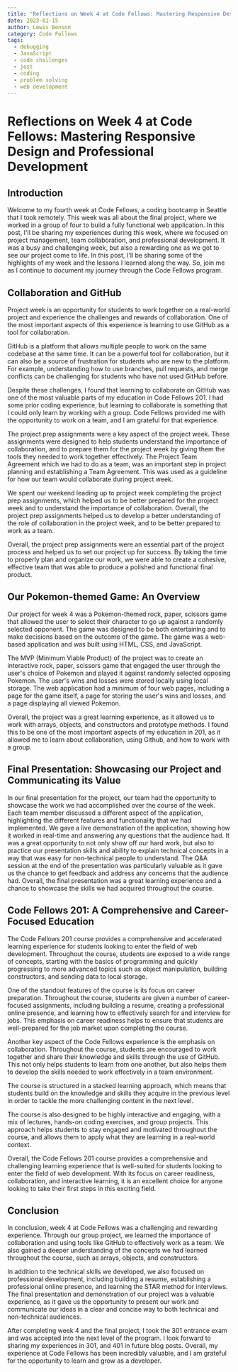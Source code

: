 ```yaml
---
title: 'Reflections on Week 4 at Code Fellows: Mastering Responsive Design and Professional Development'
date: 2023-01-15
author: Lewis Benson
category: Code Fellows
tags:
  - debugging
  - JavaScript
  - code challenges
  - jest
  - coding
  - problem solving
  - web development
---
```


<!-- @format -->

# Reflections on Week 4 at Code Fellows: Mastering Responsive Design and Professional Development

## Introduction

Welcome to my fourth week at Code Fellows, a coding bootcamp in Seattle that I took remotely. This week was all about the final project, where we worked in a group of four to build a fully functional web application. In this post, I'll be sharing my experiences during this week, where we focused on project management, team collaboration, and professional development. It was a busy and challenging week, but also a rewarding one as we got to see our project come to life. In this post, I'll be sharing some of the highlights of my week and the lessons I learned along the way. So, join me as I continue to document my journey through the Code Fellows program.

## Collaboration and GitHub

Project week is an opportunity for students to work together on a real-world project and experience the challenges and rewards of collaboration. One of the most important aspects of this experience is learning to use GitHub as a tool for collaboration.

GitHub is a platform that allows multiple people to work on the same codebase at the same time. It can be a powerful tool for collaboration, but it can also be a source of frustration for students who are new to the platform. For example, understanding how to use branches, pull requests, and merge conflicts can be challenging for students who have not used GitHub before.

Despite these challenges, I found that learning to collaborate on GitHub was one of the most valuable parts of my education in Code Fellows 201. I had some prior coding experience, but learning to collaborate is something that I could only learn by working with a group. Code Fellows provided me with the opportunity to work on a team, and I am grateful for that experience.

The project prep assignments were a key aspect of the project week. These assignments were designed to help students understand the importance of collaboration, and to prepare them for the project week by giving them the tools they needed to work together effectively. The Project Team Agreement which we had to do as a team, was an important step in project planning and establishing a Team Agreement. This was used as a guideline for how our team would collaborate during project week.

We spent our weekend leading up to project week completing the project prep assignments, which helped us to be better prepared for the project week and to understand the importance of collaboration. Overall, the project prep assignments helped us to develop a better understanding of the role of collaboration in the project week, and to be better prepared to work as a team.

Overall, the project prep assignments were an essential part of the project process and helped us to set our project up for success. By taking the time to properly plan and organize our work, we were able to create a cohesive, effective team that was able to produce a polished and functional final product.

## Our Pokemon-themed Game: An Overview

Our project for week 4 was a Pokemon-themed rock, paper, scissors game that allowed the user to select their character to go up against a randomly selected opponent. The game was designed to be both entertaining and to make decisions based on the outcome of the game. The game was a web-based application and was built using HTML, CSS, and JavaScript.

The MVP (Minimum Viable Product) of the project was to create an interactive rock, paper, scissors game that engaged the user through the user's choice of Pokemon and played it against randomly selected opposing Pokemon. The user's wins and losses were stored locally using local storage. The web application had a minimum of four web pages, including a page for the game itself, a page for storing the user's wins and losses, and a page displaying all viewed Pokemon.

Overall, the project was a great learning experience, as it allowed us to work with arrays, objects, and constructors and prototype methods. I found this to be one of the most important aspects of my education in 201, as it allowed me to learn about collaboration, using Github, and how to work with a group.

## Final Presentation: Showcasing our Project and Communicating its Value

In our final presentation for the project, our team had the opportunity to showcase the work we had accomplished over the course of the week. Each team member discussed a different aspect of the application, highlighting the different features and functionality that we had implemented. We gave a live demonstration of the application, showing how it worked in real-time and answering any questions that the audience had. It was a great opportunity to not only show off our hard work, but also to practice our presentation skills and ability to explain technical concepts in a way that was easy for non-technical people to understand. The Q&A session at the end of the presentation was particularly valuable as it gave us the chance to get feedback and address any concerns that the audience had. Overall, the final presentation was a great learning experience and a chance to showcase the skills we had acquired throughout the course.

## Code Fellows 201: A Comprehensive and Career-Focused Education

The Code Fellows 201 course provides a comprehensive and accelerated learning experience for students looking to enter the field of web development. Throughout the course, students are exposed to a wide range of concepts, starting with the basics of programming and quickly progressing to more advanced topics such as object manipulation, building constructors, and sending data to local storage.

One of the standout features of the course is its focus on career preparation. Throughout the course, students are given a number of career-focused assignments, including building a resume, creating a professional online presence, and learning how to effectively search for and interview for jobs. This emphasis on career readiness helps to ensure that students are well-prepared for the job market upon completing the course.

Another key aspect of the Code Fellows experience is the emphasis on collaboration. Throughout the course, students are encouraged to work together and share their knowledge and skills through the use of GitHub. This not only helps students to learn from one another, but also helps them to develop the skills needed to work effectively in a team environment.

The course is structured in a stacked learning approach, which means that students build on the knowledge and skills they acquire in the previous level in order to tackle the more challenging content in the next level.

The course is also designed to be highly interactive and engaging, with a mix of lectures, hands-on coding exercises, and group projects. This approach helps students to stay engaged and motivated throughout the course, and allows them to apply what they are learning in a real-world context.

Overall, the Code Fellows 201 course provides a comprehensive and challenging learning experience that is well-suited for students looking to enter the field of web development. With its focus on career readiness, collaboration, and interactive learning, it is an excellent choice for anyone looking to take their first steps in this exciting field.

## Conclusion

In conclusion, week 4 at Code Fellows was a challenging and rewarding experience. Through our group project, we learned the importance of collaboration and using tools like GitHub to effectively work as a team. We also gained a deeper understanding of the concepts we had learned throughout the course, such as arrays, objects, and constructors.

In addition to the technical skills we developed, we also focused on professional development, including building a resume, establishing a professional online presence, and learning the STAR method for interviews. The final presentation and demonstration of our project was a valuable experience, as it gave us the opportunity to present our work and communicate our ideas in a clear and concise way to both technical and non-technical audiences.

After completing week 4 and the final project, I took the 301 entrance exam and was accepted into the next level of the program. I look forward to sharing my experiences in 301, and 401 in future blog posts. Overall, my experience at Code Fellows has been incredibly valuable, and I am grateful for the opportunity to learn and grow as a developer.